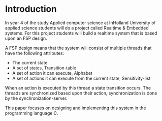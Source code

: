 # Introduction

In year 4 of the study Applied computer science at InHolland University of applied science students will do a project called Realtime & Embedded systems. For this project students will build a realtime system that is based upon an FSP design.

A FSP design means that the system will consist of multiple threads that have the following attributes:

- The current state
- A set of states, Transition-table
- A set of action it can execute, Alphabet
- A set of actions it can execute from the current state, Sensitivity-list

When an action is executed by this thread a state transition occurs. The threads are synchronized based upon their action, synchronization is done by the synchronization-server.

This paper focuses on designing and implementing this system in the programming language C.